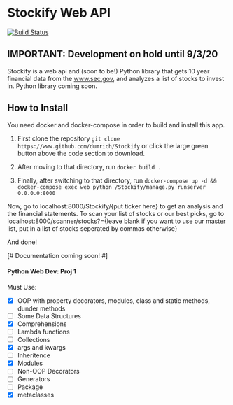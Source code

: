 # Stockify Web API
[![Build Status](https://travis-ci.com/dumrich/Stockify.svg?token=zTi4VzdoZNq1JFVnvzyd&branch=master)](https://travis-ci.com/dumrich/Stockify)

## **IMPORTANT**: Development on hold until 9/3/20


Stockify is a web api and (soon to be!) Python library that gets 10 year financial data from the www.sec.gov, and analyzes a list of stocks to invest in.  Python library coming soon.

## How to Install
You need docker and docker-compose in order to build and install this app.

1. First clone the repository
`git clone https://www.github.com/dumrich/Stockify` or click the large green button above the code section to download.

2. After moving to that directory, run `docker build .`

3. Finally, after switching to that directory, run `docker-compose up -d && docker-compose exec web python /Stockify/manage.py runserver 0.0.0.0:8000`

Now, go to localhost:8000/Stockify/{put ticker here} to get an analysis and the financial statements.  To scan your list of stocks or our best picks, go to localhost:8000/scanner/stocks?={leave blank if you want to use our master list, put in a list of stocks seperated by commas otherwise}

And done!

[# Documentation coming soon! #]



#### Python Web Dev: Proj 1
Must Use:

- [x] OOP with property decorators, modules, class and static methods, dunder methods
- [ ] Some Data Structures
- [x] Comprehensions
- [ ] Lambda functions
- [ ] Collections
- [x] args and kwargs
- [ ] Inheritence
- [x] Modules
- [ ] Non-OOP Decorators
- [ ] Generators
- [ ] Package
- [x] metaclasses
